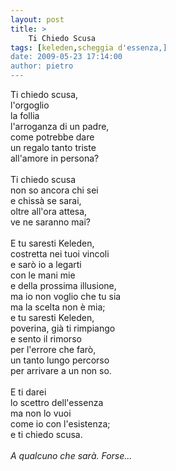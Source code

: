 ```yaml
---
layout: post
title: >
    Ti Chiedo Scusa
tags: [keleden,scheggia d'essenza,]
date: 2009-05-23 17:14:00
author: pietro
---
```

Ti chiedo scusa,<br/>l'orgoglio<br/>la follia<br/>l'arroganza di un padre,<br/>come potrebbe dare<br/>un regalo tanto triste<br/>all'amore in persona?<br/><br/>Ti chiedo scusa<br/>non so ancora chi sei<br/>e chissà se sarai,<br/>oltre all'ora attesa,<br/>ve ne saranno mai?<br/><br/>E tu saresti Keleden,<br/>costretta nei tuoi vincoli<br/>e sarò io a legarti<br/>con le mani mie<br/>e della prossima illusione,<br/>ma io non voglio che tu sia<br/>ma la scelta non è mia;<br/>e tu saresti Keleden,<br/>poverina, già ti rimpiango<br/>e sento il rimorso<br/>per l'errore che farò,<br/>un tanto lungo percorso<br/>per arrivare a un non so.<br/><br/>E ti darei<br/>lo scettro dell'essenza<br/>ma non lo vuoi<br/>come io con l'esistenza;<br/>e ti chiedo scusa.<br/><br/><span style="font-style: italic">A qualcuno che sarà. Forse...</span>

